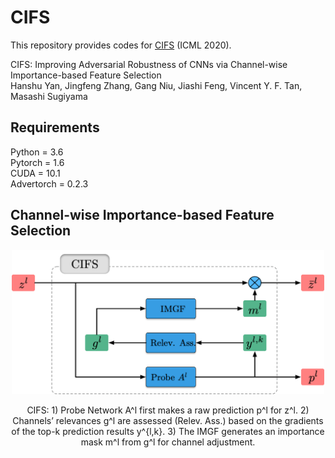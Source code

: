 # CIFS
This repository provides codes for [CIFS](https://arxiv.org/abs/2102.05311) (ICML 2020).

CIFS: Improving Adversarial Robustness of CNNs via Channel-wise Importance-based Feature Selection  
Hanshu Yan, Jingfeng Zhang, Gang Niu, Jiashi Feng, Vincent Y. F. Tan, Masashi Sugiyama


## Requirements
Python = 3.6  
Pytorch = 1.6  
CUDA = 10.1  
Advertorch = 0.2.3


## Channel-wise Importance-based Feature Selection
<p align="center">
    <img src="markdown/picture.png" width="500"\>
</p>
<p align="center">
 CIFS: 1) Probe Network A^l first makes a raw prediction p^l for z^l. 2) Channels’ relevances g^l are assessed (Relev. Ass.) based on the gradients of the top-k prediction results y^{l,k}. 3) The IMGF generates an importance mask m^l from g^l for channel adjustment.
</p>